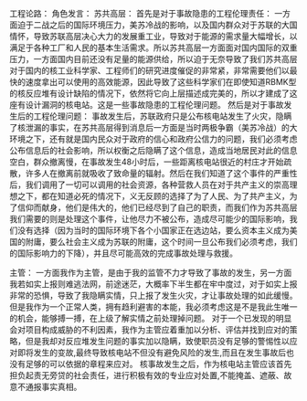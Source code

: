 工程论路：
角色发言：
苏共高层：
	首先是对于事故隐患的工程伦理责任：
	一方面迫于二战之后的国际环境压力，美苏冷战的影响，以及国内群众对于苏联的大国情怀，导致苏联高层决心大力的发展重工业，导致对于能源的需求量大幅增长，以满足于各种工厂和人民的基本生活需求。所以苏共高层一方面面对国内国际的双重压力，一方面国内目前还没有足量的能源供给，所以迫于无奈导致了我们苏共高层对于国内的核工业科学家、工程师们的研究进度催促的非常紧，非常需要他们以最快的速度拿出可以使用的高效能源，因此导致了这些科学家们在即使知道RBMK型的核反应堆有设计缺陷的情况下，依然将它向上层描述成完美的，所以才建成了这座有设计漏洞的核电站。这是一些事故隐患的工程伦理问题。
	然后是对于事故发生后的工程伦理问题：
	事故发生后，苏联政府只是公布核电站发生了火灾，隐瞒了核泄漏的事实，在苏共高层得到消息后一方面是当时两极争霸（美苏冷战）的大环境之下，还有就是国内民众对于政府的信心和政府公信力的问题，我们必须考虑公布信息后的社会影响，所以权衡之后隐瞒了这个信息，造成当地居民对此的信息空白，群众撤离慢，在事故发生48小时后，一些距离核电站很近的村庄才开始疏散，许多人在撤离前就吸收了致命量的辐射。然后在我们知道了这个事件的严重性后，我们调用了一切可以调用的社会资源，各种营救人员在对于共产主义的崇高理想之下，都在知道必死的情况下，义无反顾的选择了为了人民、为了共产主义，为了信仰而献身，他们是伟大的，他们已经尽到了自己的职责，而我们作为苏共高层我们需要的则是处理这个事件，让他尽力不被公布，造成尽可能少的国际影响，我们没有选择（因为当时的国际环境下各个小国家正在选边站，要么资本主义成为美国的附庸，要么社会主义成为苏联的附庸，这个时间一旦公布我们必须考虑，我们的国际影响力的下降），并且尽可能高效的完成事故处理与救援。

主管：
	一方面我作为主管，是由于我的监管不力才导致了事故的发生，另一方面我若如实上报则难逃法网，前途迷茫，大概率下半生都在牢中度过，对于如实上报非常的恐惧，导致了我隐瞒实情，只上报了发生火灾，才让事故处理的如此缓慢。但是我作为一个正常人类，拥有趋利避害的本能，我必须考虑这是不是我此生唯一的机会，能够搏一搏，在上级了解实情之前处理掉问题。
	对于一个已发现的明显会对项目构成威胁的不利因素，我作为主管应着重加以分析、评估并找到应对的策略，但是我却对反应堆发生问题的事实加以隐瞒，致使职员没有足够的警惕性以应对即将发生的变故,最终导致核电站不但没有避免风险的发生,而且在发生事故后也没有足够的可以依据的章程来应对。
	核事故发生之后，作为核电站主管应该首先担负起责无旁贷的社会责任，进行积极有效的专业应对处置,不能掩盖、遮蔽、故意不通报事实真相。